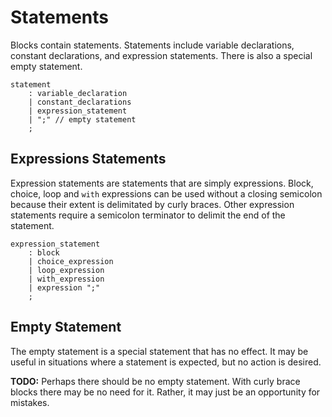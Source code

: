 # Statements

Blocks contain statements. Statements include variable declarations, constant declarations, and
expression statements. There is also a special empty statement.

```grammar
statement
    : variable_declaration
    | constant_declarations
    | expression_statement
    | ";" // empty statement
    ;
```

## Expressions Statements

Expression statements are statements that are simply expressions. Block, choice, loop and `with`
expressions can be used without a closing semicolon because their extent is delimitated by curly
braces. Other expression statements require a semicolon terminator to delimit the end of the
statement.

```grammar
expression_statement
    : block
    | choice_expression
    | loop_expression
    | with_expression
    | expression ";"
    ;
```

## Empty Statement

The empty statement is a special statement that has no effect. It may be useful in situations where
a statement is expected, but no action is desired.

**TODO:** Perhaps there should be no empty statement. With curly brace blocks there may be no need
for it. Rather, it may just be an opportunity for mistakes.
